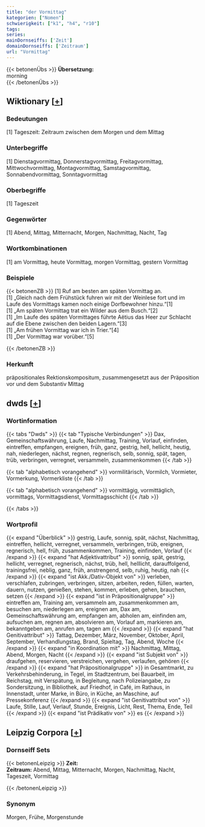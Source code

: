 ```yaml
---
title: "der Vormittag"
kategorien: ["Nomen"]
schwierigkeit: ["k1", "h4", "r10"]
tags:
series:
mainDornseiffs: ['Zeit']
domainDornseiffs: ['Zeitraum']
url: "Vormittag"
---
```


{{< betonenÜbs >}}
**Übersetzung:**  
morning  
{{< /betonenÜbs >}}

## Wiktionary [[+](https://de.wiktionary.org/wiki/Vormittag)]

### Bedeutungen
[1] Tageszeit: Zeitraum zwischen dem Morgen und dem Mittag  

### Unterbegriffe
[1] Dienstagvormittag, Donnerstagvormittag, Freitagvormittag, Mittwochvormittag, Montagvormittag, Samstagvormittag, Sonnabendvormittag, Sonntagvormittag  

### Oberbegriffe
[1] Tageszeit  

### Gegenwörter
[1] Abend, Mittag, Mitternacht, Morgen, Nachmittag, Nacht, Tag  

### Wortkombinationen
[1] am Vormittag, heute Vormittag, morgen Vormittag, gestern Vormittag  

### Beispiele
{{< betonenZB >}}
[1] Ruf am besten am späten Vormittag an.  
[1] „Gleich nach dem Frühstück fuhren wir mit der Weinlese fort und im Laufe des Vormittags kamen noch einige Dorfbewohner hinzu.“[1]  
[1] „Am späten Vormittag trat ein Wilder aus dem Busch.“[2]  
[1] „Im Laufe des späten Vormittages führte Aëtius das Heer zur Schlacht auf die Ebene zwischen den beiden Lagern.“[3]  
[1] „Am frühen Vormittag war ich in Trier.“[4]  
[1] „Der Vormittag war vorüber.“[5]  

{{< /betonenZB >}}
### Herkunft
präpositionales Rektionskompositum, zusammengesetzt aus der Präposition vor und dem Substantiv Mittag  



## dwds [[+](https://www.dwds.de/wb/Vormittag)]

### Wortinformation
{{< tabs "Dwds" >}}
{{< tab "Typische Verbindungen" >}}
Dax, Gemeinschaftswährung, Laufe, Nachmittag, Training, Vorlauf, einfinden, eintreffen, empfangen, ereignen, früh, ganz, gestrig, hell, hellicht, heutig, nah, niederlegen, nächst, regnen, regnerisch, selb, sonnig, spät, tagen, trüb, verbringen, verregnet, versammeln, zusammenkommen
{{< /tab >}}

{{< tab "alphabetisch vorangehend" >}}
vormilitärisch, Vormilch, Vormieter, Vormerkung, Vormerkliste
{{< /tab >}}

{{< tab "alphabetisch vorangehend" >}}
vormittägig, vormittäglich, vormittags, Vormittagsdienst, Vormittagsschicht
{{< /tab >}}

{{< /tabs >}}

### Wortprofil
{{< expand "Überblick" >}} gestrig, Laufe, sonnig, spät, nächst, Nachmittag, eintreffen, hellicht, verregnet, versammeln, verbringen, trüb, ereignen, regnerisch, hell, früh, zusammenkommen, Training, einfinden, Vorlauf {{< /expand >}}
{{< expand "hat Adjektivattribut" >}} sonnig, spät, gestrig, hellicht, verregnet, regnerisch, nächst, trüb, hell, helllicht, darauffolgend, trainingsfrei, neblig, ganz, früh, anstrengend, selb, ruhig, heutig, nah {{< /expand >}}
{{< expand "ist Akk./Dativ-Objekt von" >}} verleben, verschlafen, zubringen, verbringen, sitzen, arbeiten, reden, füllen, warten, dauern, nutzen, genießen, stehen, kommen, erleben, gehen, brauchen, setzen {{< /expand >}}
{{< expand "ist in Präpositionalgruppe" >}} eintreffen am, Training am, versammeln am, zusammenkommen am, besuchen am, niederlegen am, ereignen am, Dax am, Gemeinschaftswährung am, empfangen am, abholen am, einfinden am, aufsuchen am, regnen am, absolvieren am, Vorlauf am, markieren am, bekanntgeben am, anrufen am, tagen am {{< /expand >}}
{{< expand "hat Genitivattribut" >}} Tattag, Dezember, März, November, Oktober, April, September, Verhandlungstag, Brand, Spieltag, Tag, Abend, Woche {{< /expand >}}
{{< expand "in Koordination mit" >}} Nachmittag, Mittag, Abend, Morgen, Nacht {{< /expand >}}
{{< expand "ist Subjekt von" >}} draufgehen, reservieren, verstreichen, vergehen, verlaufen, gehören {{< /expand >}}
{{< expand "hat Präpositionalgruppe" >}} in Gesamtmarkt, zu Verkehrsbehinderung, in Tegel, im Stadtzentrum, bei Bauarbeit, im Reichstag, mit Verspätung, in Begleitung, nach Polizeiangabe, zu Sondersitzung, in Bibliothek, auf Friedhof, in Café, im Rathaus, in Innenstadt, unter Marke, in Büro, in Küche, an Maschine, auf Pressekonferenz {{< /expand >}}
{{< expand "ist Genitivattribut von" >}} Laufe, Stille, Lauf, Verlauf, Stunde, Ereignis, Licht, Rest, Thema, Ende, Teil {{< /expand >}}
{{< expand "ist Prädikativ von" >}} es {{< /expand >}}

## Leipzig Corpora [[+](https://corpora.uni-leipzig.de/en/res?word=Vormittag&corpusId=deu_newscrawl-public_2018)]

### Dornseiff Sets
{{< betonenLeipzig >}}
**Zeit:**  
**Zeitraum:** Abend, Mittag, Mitternacht, Morgen, Nachmittag, Nacht, Tageszeit, Vormittag  

{{< /betonenLeipzig >}}

### Synonym
Morgen, Frühe, Morgenstunde


